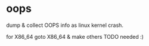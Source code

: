 # oops

dump & collect OOPS info as linux kernel crash.

for X86_64 goto X86_64 & make
others TODO needed :)
